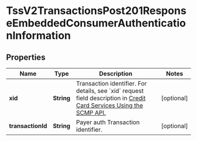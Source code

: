 
# TssV2TransactionsPost201ResponseEmbeddedConsumerAuthenticationInformation

## Properties
Name | Type | Description | Notes
------------ | ------------- | ------------- | -------------
**xid** | **String** | Transaction identifier.  For details, see &#x60;xid&#x60; request field description in [Credit Card Services Using the SCMP API.](https://apps.cybersource.com/library/documentation/dev_guides/CC_Svcs_SCMP_API/html/wwhelp/wwhimpl/js/html/wwhelp.htm)  |  [optional]
**transactionId** | **String** | Payer auth Transaction identifier. |  [optional]



